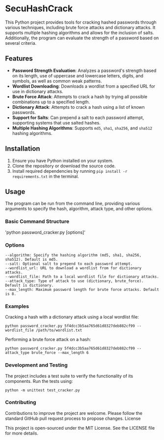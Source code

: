 # SecuHashCrack

This Python project provides tools for cracking hashed passwords through various techniques, including brute force attacks and dictionary attacks. It supports multiple hashing algorithms and allows for the inclusion of salts. Additionally, the program can evaluate the strength of a password based on several criteria.

## Features

- **Password Strength Evaluation**: Analyzes a password's strength based on its length, use of uppercase and lowercase letters, digits, and symbols, as well as common weak patterns.
- **Wordlist Downloading**: Downloads a wordlist from a specified URL for use in dictionary attacks.
- **Brute Force Attack**: Attempts to crack a hash by trying all possible combinations up to a specified length.
- **Dictionary Attack**: Attempts to crack a hash using a list of known passwords.
- **Support for Salts**: Can prepend a salt to each password attempt, supporting systems that use salted hashes.
- **Multiple Hashing Algorithms**: Supports `md5`, `sha1`, `sha256`, and `sha512` hashing algorithms.

## Installation

1. Ensure you have Python installed on your system.
2. Clone the repository or download the source code.
3. Install required dependencies by running `pip install -r requirements.txt` in the terminal.

## Usage

The program can be run from the command line, providing various arguments to specify the hash, algorithm, attack type, and other options.

### Basic Command Structure

'python password_cracker.py <hash> [options]'

### Options

    --algorithm: Specify the hashing algorithm (md5, sha1, sha256, sha512). Default is md5.
    --salt: Optional salt to prepend to each password attempt.
    --wordlist_url: URL to download a wordlist from for dictionary attacks.
    --wordlist_file: Path to a local wordlist file for dictionary attacks.
    --attack_type: Type of attack to use (dictionary, brute_force). Default is dictionary.
    --max_length: Maximum password length for brute force attacks. Default is 8.

### Examples

Cracking a hash with a dictionary attack using a local wordlist file:

`python password_cracker.py 5f4dcc3b5aa765d61d8327deb882cf99 --wordlist_file /path/to/wordlist.txt`

Performing a brute force attack on a hash:

`python password_cracker.py 5f4dcc3b5aa765d61d8327deb882cf99 --attack_type brute_force --max_length 6`

### Development and Testing

The project includes a test suite to verify the functionality of its components. Run the tests using:

`python -m unittest test_cracker.py`

 ### Contributing

Contributions to improve the project are welcome. Please follow the standard GitHub pull request process to propose changes.
License

This project is open-sourced under the MIT License. See the LICENSE file for more details.



